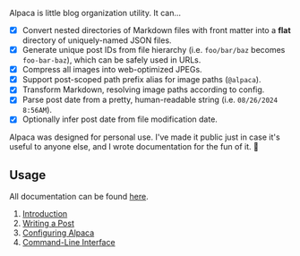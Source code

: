 Alpaca is little blog organization utility. It can...

- [x] Convert nested directories of Markdown files with front matter into a **flat** directory of uniquely-named JSON files.
- [x] Generate unique post IDs from file hierarchy (i.e. `foo/bar/baz` becomes `foo-bar-baz`), which can be safely used in URLs.
- [x] Compress all images into web-optimized JPEGs.
- [x] Support post-scoped path prefix alias for image paths (`@alpaca`).
- [x] Transform Markdown, resolving image paths according to config.
- [x] Parse post date from a pretty, human-readable string (i.e. `08/26/2024 8:56AM`).
- [x] Optionally infer post date from file modification date.

Alpaca was designed for personal use. I've made it public just in case it's useful to anyone else, and I wrote documentation for the fun of it. 🦙

## Usage

All documentation can be found [here](docs/alpaca.md).

1. [Introduction](docs/alpaca.md#introduction)
2. [Writing a Post](docs/alpaca.md#writing-a-post)
3. [Configuring Alpaca](docs/alpaca.md#configuring-alpaca)
4. [Command-Line Interface](docs/alpaca.md#command-line-interface)
